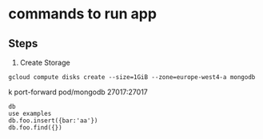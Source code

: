 # commands to run app

## Steps

1. Create Storage

```gcloud compute disks create --size=1GiB --zone=europe-west4-a mongodb```

k port-forward pod/mongodb  27017:27017

```
db
use examples
db.foo.insert({bar:'aa'})
db.foo.find({})
```